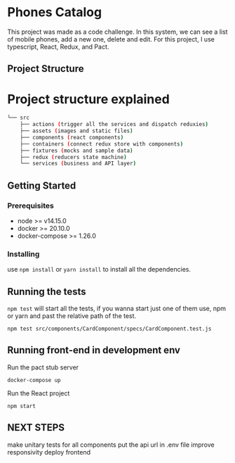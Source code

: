 # Phones Catalog

This project was made as a code challenge.
In this system, we can see a list of mobile phones, add a new one, delete and edit.
For this project, I use typescript, React, Redux, and Pact.

## Project Structure

# Project structure explained

```bash
└── src
    ├── actions (trigger all the services and dispatch reduxies)
    ├── assets (images and static files)
    ├── components (react components)
    ├── containers (connect redux store with components)
    ├── fixtures (mocks and sample data)
    ├── redux (reducers state machine)
    └── services (business and API layer)
```

## Getting Started

### Prerequisites

- node >= v14.15.0
- docker >= 20.10.0
- docker-compose >= 1.26.0

### Installing

use `npm install` or `yarn install` to install all the dependencies.

## Running the tests

`npm test` will start all the tests,
if you wanna start just one of them
use, npm or yarn and past the relative path of the test.

```
npm test src/components/CardComponent/specs/CardComponent.test.js
```

## Running front-end in development env

Run the pact stub server

```
docker-compose up
```

Run the React project

```
npm start
```

## NEXT STEPS

make unitary tests for all components
put the api url in .env file
improve responsivity
deploy frontend
